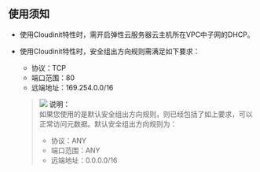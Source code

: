 ## 使用须知<a name="section44995720162019"></a>

-   使用Cloudinit特性时，需开启弹性云服务器云主机所在VPC中子网的DHCP。
-   使用Cloudinit特性时，安全组出方向规则需满足如下要求：

    -   协议：TCP
    -   端口范围：80
    -   远端地址：169.254.0.0/16
    
    

    >![](public_sys-resources/icon-note.gif) **说明：**   
    >如果您使用的是默认安全组出方向规则，则已经包括了如上要求，可以正常访问元数据。默认安全组出方向规则为：  
    >-   协议：ANY  
    >-   端口范围：ANY  
    >-   远端地址：0.0.0.0/16  


